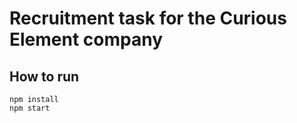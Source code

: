 #   Recruitment task for the Curious Element company

## How to run

 

    npm install
    npm start

